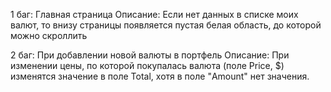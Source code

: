 1 баг: Главная страница
Описание:
Если нет данных в списке моих валют, то внизу страницы появляется пустая белая область, до которой можно скроллить

2 баг: При добавлении новой валюты в портфель
Описание:
При изменении цены, по которой покупалась валюта (поле Price, $) изменятся значение в поле Total, хотя в поле "Amount" нет значения.